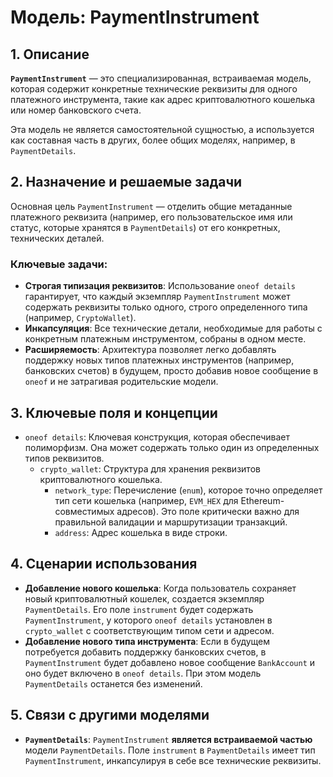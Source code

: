 # Модель: PaymentInstrument

## 1. Описание

**`PaymentInstrument`** — это специализированная, встраиваемая модель, которая содержит конкретные технические реквизиты для одного платежного инструмента, такие как адрес криптовалютного кошелька или номер банковского счета.

Эта модель не является самостоятельной сущностью, а используется как составная часть в других, более общих моделях, например, в `PaymentDetails`.

## 2. Назначение и решаемые задачи

Основная цель `PaymentInstrument` — отделить общие метаданные платежного реквизита (например, его пользовательское имя или статус, которые хранятся в `PaymentDetails`) от его конкретных, технических деталей.

### Ключевые задачи:
- **Строгая типизация реквизитов**: Использование `oneof details` гарантирует, что каждый экземпляр `PaymentInstrument` может содержать реквизиты только одного, строго определенного типа (например, `CryptoWallet`).
- **Инкапсуляция**: Все технические детали, необходимые для работы с конкретным платежным инструментом, собраны в одном месте.
- **Расширяемость**: Архитектура позволяет легко добавлять поддержку новых типов платежных инструментов (например, банковских счетов) в будущем, просто добавив новое сообщение в `oneof` и не затрагивая родительские модели.

## 3. Ключевые поля и концепции

- `oneof details`: Ключевая конструкция, которая обеспечивает полиморфизм. Она может содержать только один из определенных типов реквизитов.
  - `crypto_wallet`: Структура для хранения реквизитов криптовалютного кошелька.
    - `network_type`: Перечисление (`enum`), которое точно определяет тип сети кошелька (например, `EVM_HEX` для Ethereum-совместимых адресов). Это поле критически важно для правильной валидации и маршрутизации транзакций.
    - `address`: Адрес кошелька в виде строки.

## 4. Сценарии использования

- **Добавление нового кошелька**: Когда пользователь сохраняет новый криптовалютный кошелек, создается экземпляр `PaymentDetails`. Его поле `instrument` будет содержать `PaymentInstrument`, у которого `oneof details` установлен в `crypto_wallet` с соответствующим типом сети и адресом.
- **Добавление нового типа инструмента**: Если в будущем потребуется добавить поддержку банковских счетов, в `PaymentInstrument` будет добавлено новое сообщение `BankAccount` и оно будет включено в `oneof details`. При этом модель `PaymentDetails` останется без изменений.

## 5. Связи с другими моделями

- **`PaymentDetails`**: `PaymentInstrument` **является встраиваемой частью** модели `PaymentDetails`. Поле `instrument` в `PaymentDetails` имеет тип `PaymentInstrument`, инкапсулируя в себе все технические реквизиты.
